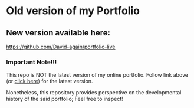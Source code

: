 # Old version of my Portfolio
## New version available here: 
https://github.com/David-again/portfolio-live


### Important Note!!!

This repo is NOT the latest version of my online portfolio.  Follow link above (or [click here](https://github.com/David-again/portfolio-live)) for the latest version.


Nonetheless, this repository provides perspective on the developmental history of the said portfolio; Feel free to inspect!

